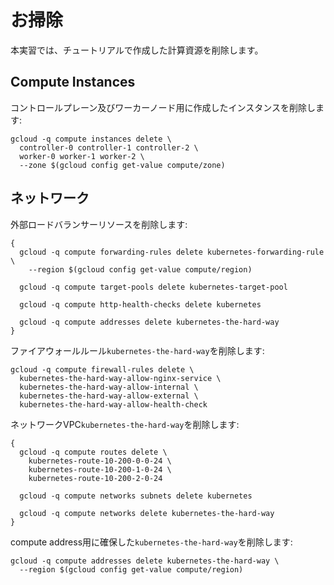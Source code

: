 # お掃除

本実習では、チュートリアルで作成した計算資源を削除します。

## Compute Instances

コントロールプレーン及びワーカーノード用に作成したインスタンスを削除します:

```
gcloud -q compute instances delete \
  controller-0 controller-1 controller-2 \
  worker-0 worker-1 worker-2 \
  --zone $(gcloud config get-value compute/zone)
```

## ネットワーク

外部ロードバランサーリソースを削除します:

```
{
  gcloud -q compute forwarding-rules delete kubernetes-forwarding-rule \
    --region $(gcloud config get-value compute/region)

  gcloud -q compute target-pools delete kubernetes-target-pool

  gcloud -q compute http-health-checks delete kubernetes

  gcloud -q compute addresses delete kubernetes-the-hard-way
}
```

ファイアウォールルール`kubernetes-the-hard-way`を削除します:

```
gcloud -q compute firewall-rules delete \
  kubernetes-the-hard-way-allow-nginx-service \
  kubernetes-the-hard-way-allow-internal \
  kubernetes-the-hard-way-allow-external \
  kubernetes-the-hard-way-allow-health-check
```

ネットワークVPC`kubernetes-the-hard-way`を削除します:

```
{
  gcloud -q compute routes delete \
    kubernetes-route-10-200-0-0-24 \
    kubernetes-route-10-200-1-0-24 \
    kubernetes-route-10-200-2-0-24

  gcloud -q compute networks subnets delete kubernetes

  gcloud -q compute networks delete kubernetes-the-hard-way
}
```

compute address用に確保した`kubernetes-the-hard-way`を削除します:

```
gcloud -q compute addresses delete kubernetes-the-hard-way \
  --region $(gcloud config get-value compute/region)
```